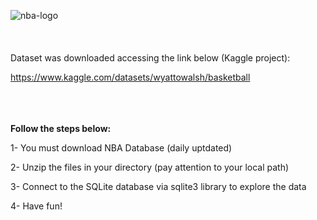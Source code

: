 ![nba-logo](https://user-images.githubusercontent.com/79231882/222925701-07bb1b9e-0659-4d7e-9609-6c2c52e7e89b.jpg)
<br/>
<br/>
<br/>
<br/>
Dataset was downloaded accessing the link below (Kaggle project):

https://www.kaggle.com/datasets/wyattowalsh/basketball
<br/>
<br/>
<br/>
<br/>

<b>Follow the steps below:</b>
<br/>

1- You must download NBA Database (daily uptdated)

2- Unzip the files in your directory (pay attention to your local path)

3- Connect to the SQLite database via sqlite3 library to explore the data

4- Have fun!
